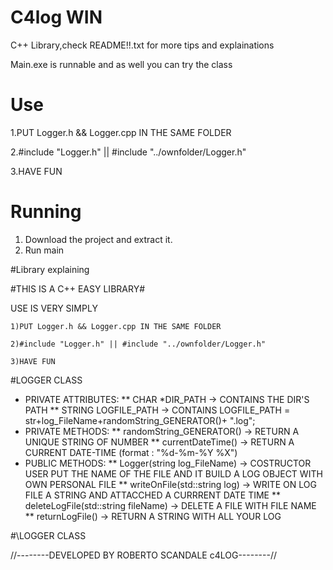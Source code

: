 # C4log WIN
C++ Library,check README!!.txt for more tips and explainations

Main.exe is runnable and as well you can try the class

# Use

1.PUT Logger.h && Logger.cpp IN THE SAME FOLDER

2.#include "Logger.h" || #include "../ownfolder/Logger.h"

3.HAVE FUN 


# Running

1. Download the project and extract it.
2. Run main 

#Library explaining

#THIS IS A C++ EASY LIBRARY#

USE IS VERY SIMPLY  

    1)PUT Logger.h && Logger.cpp IN THE SAME FOLDER

    2)#include "Logger.h" || #include "../ownfolder/Logger.h"

    3)HAVE FUN 


#LOGGER CLASS
* PRIVATE ATTRIBUTES:
**  CHAR *DIR_PATH -> CONTAINS THE DIR'S PATH 
**  STRING LOGFILE_PATH -> CONTAINS LOGFILE_PATH = str+log_FileName+randomString_GENERATOR()+ ".log";
* PRIVATE METHODS:
** randomString_GENERATOR() -> RETURN A UNIQUE STRING OF NUMBER
** currentDateTime() -> RETURN A CURRENT DATE-TIME (format : "%d-%m-%Y %X")
* PUBLIC METHODS:
** Logger(string log_FileName) -> COSTRUCTOR USER PUT THE NAME OF THE FILE AND IT BUILD A LOG OBJECT WITH OWN PERSONAL FILE
** writeOnFile(std::string log) -> WRITE ON LOG FILE A STRING AND ATTACCHED A CURRRENT DATE TIME
** deleteLogFile(std::string fileName) -> DELETE A FILE WITH FILE NAME
** returnLogFile() -> RETURN A STRING WITH ALL YOUR LOG
  
#\LOGGER CLASS

//--------DEVELOPED BY ROBERTO SCANDALE c4LOG--------//
